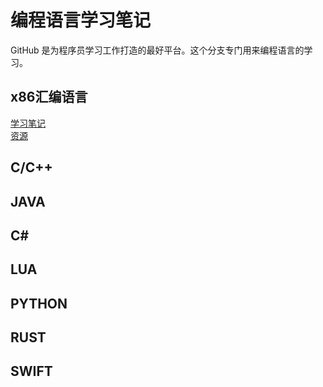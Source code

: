 # 编程语言学习笔记
GitHub 是为程序员学习工作打造的最好平台。这个分支专门用来编程语言的学习。 

## x86汇编语言
[学习笔记](asm/README.md)  
[资源](asm/Resources.md)
## C/C++

## JAVA

## C#

## LUA

## PYTHON

## RUST

## SWIFT
